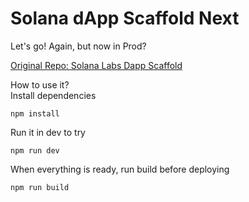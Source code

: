 
# Solana dApp Scaffold Next

Let's go!
Again, but now in Prod?

[Original Repo: Solana Labs Dapp Scaffold](https://github.com/solana-labs/dapp-scaffold)

How to use it? \
Install dependencies
```
npm install
```
Run it in dev to try
```
npm run dev
```
When everything is ready, run build before deploying
```
npm run build
```

